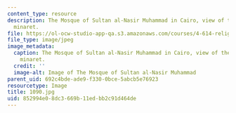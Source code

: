 ```yaml
---
content_type: resource
description: The Mosque of Sultan al-Nasir Muhammad in Cairo, view of the northwestern
  minaret.
file: https://ol-ocw-studio-app-qa.s3.amazonaws.com/courses/4-614-religious-architecture-and-islamic-cultures-fall-2002/852994e08dc3669b11edbb2c91d464de_1090.jpg
file_type: image/jpeg
image_metadata:
  caption: The Mosque of Sultan al-Nasir Muhammad in Cairo, view of the northwestern
    minaret.
  credit: ''
  image-alt: Image of The Mosque of Sultan al-Nasir Muhammad
parent_uid: 692c4bde-ade9-f330-0bce-5abcb5e76923
resourcetype: Image
title: 1090.jpg
uid: 852994e0-8dc3-669b-11ed-bb2c91d464de
---
```

